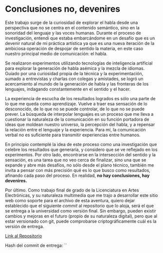 # Conclusiones no, devenires

Este trabajo surge de la curiosidad de explorar el habla desde una perspectiva que no se centra en el contenido semántico, sino en la sonoridad del lenguaje y las voces humanas. Durante el proceso de investigación, entendí que estaba embarcándome en un desafío que es un devenir natural de mi práctica artística ya que es una nueva iteración de la ambiciosa operación de despojar de sentido la materia, en este caso nuestro principal medio de comunicación: el habla.

Se realizaron experimentos utilizando tecnologías de inteligencia artificial para explorar la generación de habla asémica y la mezcla de idiomas. Guiado por una curiosidad propia de la técnica y la experimentación, sumado a entrevistas y charlas con colegas y amistades, se logró un acercamiento al mundo de la generación de habla y las fronteras de los lenguajes, indagando constantemente en el sentido y el hacer.

La experiencia de escucha de los resultados logrados es sólo una parte de lo que me queda como aprendizaje. Vuelve a traer esa sensación de lo desconocido, de lo que no se puede controlar, de lo que no se puede prever. La búsqueda de interpolar lenguajes es un proceso que me lleva a cuestionar la naturaleza de la comunicación en su función portadora de ideas que moldean nuestro universo, la percepción del habla, y a repensar la relación entre el lenguaje y la experiencia. Para mí, la comunicación verbal no es suficiente para transmitir experiencias entre humanos.

En principio contemplé la idea de este proceso como una investigación que celebre los resultados que generaría, y considero que se ve reflejado en los experimentos. Por otro lado, encontrarse  en la intersección del sentido y la sensación, es una tarea que no veo cerca de finalizar, sino una que se expande y abre más desafíos, no sólo desde el plano técnico, también me invita a pensar con más precisión qué es lo que busco como resultados, afinando cada paso del proceso. En realidad, **no hay conclusiones, hay devenires.**

Por último. Como trabajo final de grado de la Licenciatura en Artes Electrónicas, y su naturaleza multimedia que me trajo a desarrollar este sitio web como soporte para el archivo de esta aventura, quiero dejar establecido que el siguiente _commit_ al repositorio que lo aloja, será el que se entrega a la universidad como versión final. Sin embargo, pueden existir cambios y mejoras en el futuro (propio de su naturaleza digital), pero que al estar versionado con git, puede comprobarse criptográficamente cuál es la versión de entrega.

[Link al Repositorio](https://github.com/juanmartin/un-recorrido-tecno-sonoro-hacia-el-habla-asemica)

Hash del commit de entrega: ``
